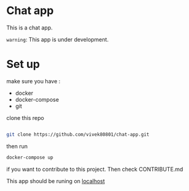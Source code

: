 # Chat app

This is a chat app.

`warning`: This app is under development.

# Set up

make sure you have :

- docker
- docker-compose
- git

clone this repo

```sh

git clone https://github.com/vivek80801/chat-app.git

```

then run

```sh
docker-compose up
```

if you want to contribute to this project. Then check CONTRIBUTE.md

This app should be runing on [localhost](http://localhost/ "Go to localhost")
